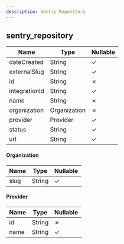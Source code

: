 ```yaml
---
description: Sentry Repository
---
```

sentry_repository
-----------------

| **Name**      | **Type**     | **Nullable** |
| ------------- | ------------ | ------------ |
| dateCreated   | String       | &check;      |
| externalSlug  | String       | &check;      |
| id            | String       | &cross;      |
| integrationId | String       | &check;      |
| name          | String       | &cross;      |
| organization  | Organization | &cross;      |
| provider      | Provider     | &check;      |
| status        | String       | &check;      |
| url           | String       | &check;      |

#### Organization
| **Name** | **Type** | **Nullable** |
| -------- | -------- | ------------ |
| slug     | String   | &check;      |

#### Provider
| **Name** | **Type** | **Nullable** |
| -------- | -------- | ------------ |
| id       | String   | &cross;      |
| name     | String   | &check;      |
